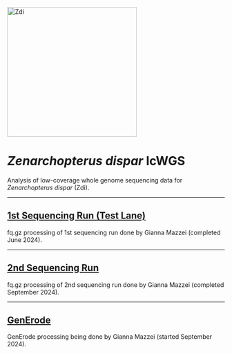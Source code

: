 <img src="https://lifg.australian.museum/Image/9uTxr6do.jpeg?version=full" alt="Zdi" width="300"/>

# _Zenarchopterus dispar_ lcWGS

Analysis of low-coverage whole genome sequencing data for _Zenarchopterus dispar_ (Zdi).

---

## [1st Sequencing Run (Test Lane)](https://github.com/philippinespire/pire_zenarchopterus_dispar_lcwgs/tree/main/1st_sequencing_run)
fq.gz processing of 1st sequencing run done by Gianna Mazzei (completed June 2024).

---

## [2nd Sequencing Run](https://github.com/philippinespire/pire_zenarchopterus_dispar_lcwgs/tree/main/2nd_sequencing_run)
fq.gz processing of 2nd sequencing run done by Gianna Mazzei (completed September 2024).

---

## [GenErode](https://github.com/philippinespire/pire_zenarchopterus_dispar_lcwgs/tree/main/GenErode_Zdi_3)

GenErode processing being done by Gianna Mazzei (started September 2024).
